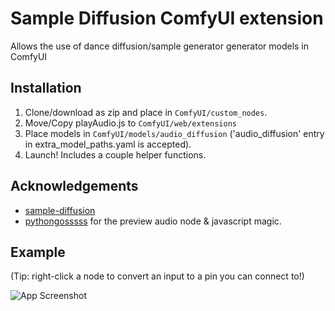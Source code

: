 
# Sample Diffusion ComfyUI extension

Allows the use of dance diffusion/sample generator generator models in ComfyUI




## Installation

1. Clone/download as zip and place in ```ComfyUI/custom_nodes```.
2. Move/Copy playAudio.js to ```ComfyUI/web/extensions```
3. Place models in ```ComfyUI/models/audio_diffusion``` ('audio_diffusion' entry in extra_model_paths.yaml is accepted).
4. Launch!
Includes a couple helper functions.
## Acknowledgements

 - [sample-diffusion](https://github.com/sudosilico/sample-diffusion)
 - [pythongosssss](https://github.com/pythongosssss) for the preview audio node & javascript magic.


## Example

(Tip: right-click a node to convert an input to a pin you can connect to!)

![App Screenshot](https://i.imgur.com/y5pj7uB.png)

